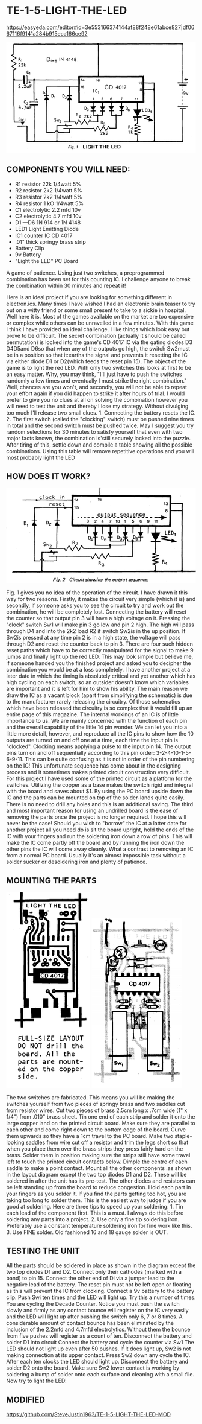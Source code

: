 # TE-1-5-LIGHT-THE-LED

https://easyeda.com/editor#id=3e553166374144af88f248e61abce827|df0667116f9141a284b915eca166ce92

![](https://github.com/SteveJustin1963/TE-1-5-LIGHT-THE-LED/blob/master/LTL-cct-1.png)

## COMPONENTS YOU WILL NEED:
* R1 resistor 22k 1/4watt 5%
* R2 resistor 2k2 1/4watt 5%
* R3 resistor 2k2 1/4watt 5%
* R4 resistor 1 kO 1/4watt 5%
* C1 electrolytic 2.2 mfd 10v
* C2 electrolytic 4.7 mfd 10v
* D1 —D6 1N 914 or 1N 4148
* LED1 Light Emitting Diode
* IC1 counter IC CD 4017
* .01" thick springy brass strip
* Battery Clip
* 9v Battery
* "Light the LED" PC Board 

A game of patience. Using just two switches, a preprogrammed combination has been set for this counting IC. I challenge anyone to break the combination within 30 minutes and repeat it! 

Here is an ideal project if you are looking for something different in electron.ics. Many times I have wished I had an electronic brain teaser to try out on a witty friend or some small present to take to a sickie in hospital. Well here it is. Most of the games available on the market are too expensive or complex while others can be unravelled in a few minutes. With this game I think I have provided an ideal challenge. I like things which look easy but prove to be difficult. The secret combination (actually it should be called permutation) is locked into the game's CD 4017 IC via the gating diodes D3 D4D5and D6so that when any of the outputs go high, the switch Sw2must be in a position so that it:earths the signal and prevents it resetting the IC via  either diode D1 or D2(which feeds the reset pin 15). The object of the game is to light the red LED. With only two switches this looks at first to be an easy matter. Why, you may think, "I'll just have to push the switches randomly a few times and eventually I must strike the right combination." Well, chances are you won't, and secondly, you will not be able to repeat your effort again if you did happen to strike it after hours of trial. I would prefer to give you no clues at all on solving the combination however you will need to test the unit and thereby I lose my strategy. Without divulging too much I'll release two small clues. 1. Connecting the battery resets the IC. 2. The first switch (called the "clocking" switch) must be pushed nine times in total and  the second switch must be pushed twice. May I suggest you try random selections for 30 minutes to satisfy yourself that even with two major facts known, the combination is'still securely locked into the puzzle. After tiring of this, settle down and compile a table showing ail the possible combinations. Using this table will remove repetitive operations and you will most probably light the LED

## HOW DOES IT WORK?

![](https://github.com/SteveJustin1963/TE-1-5-LIGHT-THE-LED/blob/master/hwitwrks.png)

Fig. 1 gives you no idea of the operation of the circuit. I have drawn it this way for two reasons. Firstly, it makes the circuit very simple (which it is) and secondly, if someone asks you to see the circuit to try and work out the combination, he will be completely lost. Connecting the battery will reset the counter so that output pin 3 will have a high voltage on it. Pressing the "clock" switch Sw1 will make pin 3 go low and pin 2 high. The high will pass through D4 and into the 2k2 load R2 if switch Sw2is in the up position. If Sw2is pressed at any time pin 2 is in a high state, the voltage will pass through D2 and reset the counter back to pin 3. There are four such hidden reset paths which have to be correctly manipulated for the signal to make 9 jumps and finally light up the red LED. This may look simple but believe me, if someone handed you the finished project and asked you to decipher the combination you would be at a loss completely. I have another project at a later date in which the timing is absolutely critical and yet another which has high cycling on each switch, so an outsider doesn't know which variables are important and it is left for him to show his ability. The main reason we draw the IC as a vacant block (apart from simplifying the schematic) is due to the manufacturer rarely releasing the circuitry. Of those schematics which have been released the circuitry is so complex that it would fill up an entire page of this magazine. The internal workings of an IC is of little importance to us. We are mainly concerned with the function of each pin and the overall capability of the little 14 pin wonder. We can let you into a little more detail, however, and reproduce all the IC pins to show how the 10 outputs are turned on and off one at a time, each time the input pin is "clocked". Clocking means applying a pulse to the input pin 14.  The output pins turn on and off sequentially according to this pin order: 3-2-4-10-1-5-6-9-11. This can be quite confusing as it is not in order of the pin numbering on the IC! This unfortunate sequence has come about in the designing process and it sometimes makes printed circuit construction very difficult. For this project I have used some of the printed circuit as a platform for the switches. Utilizing the copper as a base makes the switch rigid and integral with the board and saves about $1. By using the PC board upside down the IC and  the parts can be mounted on top of the solder-lands quite easily. There is no need to drill any holes and this is an additional saving. The third and most important reason for using an undrilled board is the ease of removing the parts once the project is no longer required. I hope this will never be the case! Should you wish to "borrow" the IC at a latter date for another project all you need do is sit the board upright, hold the ends of the IC with your fingers and run the soldering iron down a row of pins. This will make the IC come partly off the board and by running the iron down the other pins the IC will come away cleanly. What a contrast to removing an IC from a normal PC board. Usually it's an almost impossible task without a solder sucker or desoldering iron and plenty of patience. 

## MOUNTING THE PARTS
![](https://github.com/SteveJustin1963/TE-1-5-LIGHT-THE-LED/blob/master/pcb1.png) ![](https://github.com/SteveJustin1963/TE-1-5-LIGHT-THE-LED/blob/master/pcb2.png)

The two switches are fabricated. This means you will be making the switches yourself from two pieces of springy brass and two saddles cut from resistor wires. Cut two pieces of brass 2.5cm long x .7cm wide (1" x 1/4") from .010" brass sheet. Tin one end of each strip and solder it onto the large copper land on the printed circuit board. Make sure they are parallel to each other and come right down to the bottom edge of the board. Curve them upwards so they have a 1cm travel to the PC board. Make two staple-looking saddles from wire cut off a resistor and trim the legs short so that when you place them over the brass strips they press fairly hard on the brass. Solder them in position making sure the strips still have some travel left to touch the printed circuit contacts below. Dimple the centre of each saddle to make a point contact. Mount all the other components .as shown in the layout diagram except the two top diodes D1 and D2. These will be soldered in after the unit has its pre-test. The other diodes and resistors can be left standing up from the board to reduce congestion. Hold each part in your fingers as you solder it. If you find the parts getting too hot, you are taking too long to solder them. This is the easiest way to judge if you are good at soldering. Here are three tips to speed up your soldering: 1. Tin each lead of the component first. This is a must. I always do this before soldering any parts into a project. 2. Use only a fine tip soldering iron. Preferably use a constant temperature soldering iron for fine work like this. 3. Use FINE solder. Old fashioned 16 and 18 gauge solder is OUT. 

## TESTING THE UNIT
All the parts should be soldered in place as shown in the diagram except the two top diodes D1 and D2. Connect only their cathodes (marked with a band) to pin 15. Connect the other end of Di via a jumper lead to the negative lead of the battery. The reset pin must not be left open or floating as this will prevent the IC from clocking. Connect a 9v battery to the battery clip. Push Swi ten times and the LED will light up. Try this a number of times. You are cycling the Decade Counter. Notice you must push the switch slowly and firmly as any contact bounce will register on the IC very easily and the LED will light up after pushing the switch only 6, 7 or 8 times. A considerable amount of contact bounce has been eliminated by the inclusion of the 2.2mfd and 4.7mfd electrolytics. Without them the bounce from five pushes will register as a count of ten. Disconnect the battery and solder D1 into circuit Connect the battery and cycle the counter via Sw1 The LED should not light up even after 50 pushes. If it does light up, Sw2 is not making connection at its upper contact. Press Sw2 down any cycle the IC. After each ten clocks the LED should light up. Disconnect the battery and solder D2 onto the board. Make sure Sw2 lower contact is working by soldering a bump of solder onto each surface and cleaning with a small file. Now try to light the LED! 

## MODIFIED
https://github.com/SteveJustin1963/TE-1-5-LIGHT-THE-LED-MOD

